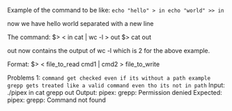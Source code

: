 Example of the command to be like:
	```
	echo "hello" > in
	echo "world" >> in
	```

now we have hello world separated with a new line

The command:
	$> < in cat | wc -l > out
	$> cat out

out now contains the output of wc -l which is 2 for the above example.

Format:
	$> < file_to_read cmd1 | cmd2 > file_to_write

Problems 1:
	`command get checked even if its without a path
	example grepp gets treated like a valid command even tho its not in path`
	Input:
		./pipex in cat grepp out
	Output:
		pipex: grepp: Permission denied
	Expected:
		pipex: grepp: Command not found

